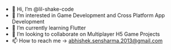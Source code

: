 - 👋 Hi, I’m @lil-shake-code
- 👀 I’m interested in Game Development and Cross Platform App Development
- 🌱 I’m currently learning Flutter
- 💞️ I’m looking to collaborate on Multiplayer H5 Game Projects
- 📫 How to reach me -> abhishek.sensharma.2013@gmail.com

<!---
lil-shake-code/lil-shake-code is a ✨ special ✨ repository because its `README.md` (this file) appears on your GitHub profile.
You can click the Preview link to take a look at your changes.
--->
